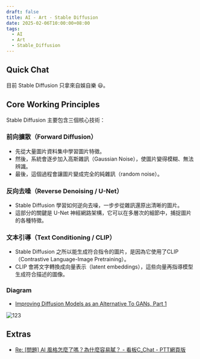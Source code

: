 ```yaml
---
draft: false
title: AI - Art - Stable Diffusion
date: 2025-02-06T10:00:00+08:00
tags:
  - AI
  - Art
  - Stable_Diffusion
---
```


## Quick Chat

目前 Stable Diffusion 只拿來自娛自樂 😃。

## Core Working Principles

Stable Diffusion 主要包含三個核心技術：

### 前向擴散（Forward Diffusion）

- 先從大量圖片資料集中學習圖片特徵。
- 然後，系統會逐步加入高斯雜訊（Gaussian Noise），使圖片變得模糊、無法辨識。
- 最後，這個過程會讓圖片變成完全的純雜訊（random noise）。

### 反向去噪（Reverse Denoising / U-Net）

- Stable Diffusion 學習如何逆向去噪，一步步從雜訊還原出清晰的圖片。
- 這部分的關鍵是 U-Net 神經網路架構，它可以在多層次的細節中，捕捉圖片的各種特徵。

### 文本引導（Text Conditioning / CLIP）

- Stable Diffusion 之所以能生成符合指令的圖片，是因為它使用了CLIP（Contrastive Language-Image Pretraining）。
- CLIP 會將文字轉換成向量表示（latent embeddings），這些向量再指導模型生成符合描述的圖像。

### Diagram

- [Improving Diffusion Models as an Alternative To GANs, Part 1](https://developer.nvidia.com/blog/improving-diffusion-models-as-an-alternative-to-gans-part-1/)

![123](https://developer-blogs.nvidia.com/wp-content/uploads/2022/04/Generation-with-Diffusion-Models.png)

## Extras

- [Re: [問題] AI 風格怎麼了嗎？為什麼容易膩？ - 看板C_Chat - PTT網頁版](https://www.pttweb.cc/bbs/C_Chat/M.1730732828.A.70C)